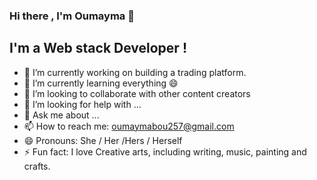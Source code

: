 ### Hi there , I'm Oumayma 👋

## I'm a Web stack Developer !

- 🔭 I’m currently working on building a trading platform.
- 🌱 I’m currently learning everything 😄 
- 👯  I’m looking to collaborate with other content creators 
- 🤔 I’m looking for help with ...
- 💬 Ask me about ...
- 📫 How to reach me: oumaymabou257@gmail.com
- 😄 Pronouns: She / Her /Hers / Herself
- ⚡ Fun fact:  I love Creative arts, including writing, music, painting and crafts.
